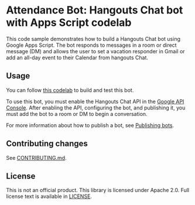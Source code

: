 # Attendance Bot: Hangouts Chat bot with Apps Script codelab

This code sample demonstrates how to build a Hangouts Chat bot using Google
Apps Script. The bot responds to messages in a room or direct message (DM) and
allows the user to set a vacation responder in Gmail or add an all-day event to
their Calendar from hangouts Chat.

## Usage

You can follow [this codelab]()
to build and test this bot.

To use this bot, you must enable the Hangouts Chat API in the
[Google API Console](https://console.developers.google.com/). After enabling
the API, configuring the bot, and publishing it, you must add the bot to a room
or DM to begin a conversation.

For more information about how to publish a bot, see
[Publishing bots](https://developers.google.com/hangouts/chat/how-tos/bots-publish).


## Contributing changes

 See [CONTRIBUTING.md](CONTRIBUTING.md).

## License

This is not an official product. This library is licensed under Apache 2.0.
Full license text is available in [LICENSE](LICENSE).